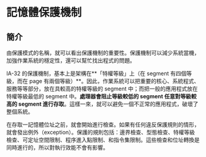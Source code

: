 # 記憶體保護機制

## 簡介

由保護模式的名稱，就可以看出保護機制的重要性。保護機制可以減少系統當機，加強作業系統的穩定性，還可以幫忙找出程式的問題。

IA-32 的保護機制，基本上是架構在**「特權等級」上（在 segment 有四個等級，而在 page 有兩個等級）**。因此，作業系統可以把重要的核心、系統程式、服務等等部分，放在具較高的特權等級的 segment 中；而把一般的應用程式放在特權等級最低的 segment 中。**處理器會阻止等級較低的 segment 任意對等級較高的 segment 進行存取**。這樣一來，就可以避免一個不正常的應用程式，破壞了整個系統。

在存取一記憶體位址之前，就會開始進行檢查。如果有任何違反保護規則的情形，就會發出例外（exception）。保護的規則包括：邊界檢查、型態檢查、特權等級檢查、可定址空間限制、程序進入點限制、和指令集限制。這些檢查和位址轉換是同時進行的，所以對執行效能不會有影響。

